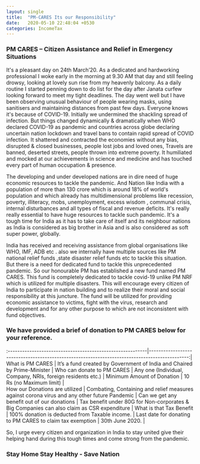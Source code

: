 ```yaml
---
layout: single
title:  "PM-CARES Its our Responsibility"
date:   2020-05-10 22:48:04 +0530
categories: IncomeTax
---
```

### PM CARES – Citizen Assistance and Relief in Emergency Situations

It's a pleasant day on 24th March’20. As a dedicated and hardworking professional I woke early in the morning at 9.30 AM that day and still feeling drowsy, looking at lovely sun rise from my heavenly balcony. As a daily routine I started penning down to do list for the day after Janata curfew looking forward to meet my tight deadlines. The day went well but I have been observing unusual behaviour of people wearing masks, using sanitisers and maintaining distances from past few days. Everyone knows it's because of COVID-19. Initially we undermined the shackling spread of infection. But things changed dynamically & dramatically when WHO declared COVID-19 as pandemic and countries across globe declaring uncertain nation lockdown and travel bans to contain rapid spread of COVID infection. It shattered and contracted the economies without any bias, disrupted & closed businesses, people lost jobs and loved ones, Travels are banned, deserted streets, people thrown into extreme poverty. It humiliated and mocked at our achievements in science and medicine and has touched every part of human occupation & presence.

The developing and under developed nations are in dire need of huge economic resources to tackle the pandemic. And Nation like India with a population of more than 130 crore which is around 18% of world's population and which already has multidimensional problems like recession, poverty, illiteracy, mobs, unemployment, excess wisdom , communal crisis, internal disturbances and all types of fiscal and revenue deficits. It's really really essential to have huge resources to tackle such pandemic. It's a tough time for India as it has to take care of itself and its neighbour nations as India is considered as big brother in Asia and is also considered as soft super power, globally.

India has received and receiving assistance from global organisations like WHO, IMF, ADB etc . also we internally have multiple sources like PM national relief funds ,state disaster relief funds etc to tackle this situation. But there is a need for dedicated fund to tackle this unprecedented pandemic. So our honourable PM has established a new fund named PM CARES. This fund is completely dedicated to tackle covid-19 unlike PM NRF which is utilized for multiple disasters. This will encourage every citizen of India to participate in nation building and to realize their moral and social responsibility at this juncture. The fund will be utilized for providing economic assistance to victims, fight with the virus, research and development and for any other purpose to which are not inconsistent with fund objectives.

### We have provided a brief of donation to PM CARES below for your reference.
:----------------------------------------------------------|----------------------------------------------------------------------------------------------:|
What is PM CARES                                           |  It’s a fund created by Government of India and Chaired by Prime-Minister                     |
Who can donate to PM CARES                                 |  Any one (Individual, Company, NRIs, foreign residents etc.)                                  |
Minimum Amount of Donation                                 |  10 Rs   (no Maximum limit)                                                                   |                            
How our Donations are utilized                             |  Combating, Containing and relief measures against corona virus and any other future Pandemic |
Can we get any benefit out of our donations                |  Tax benefit under 80G for Non-corporates & Big Companies can also claim as CSR expenditure   |
What is that Tax Benefit                                   |  100% donation is deducted from Taxable income.                                               |
Last date for donating to PM CARES  to claim tax exemption |	30th June 2020.                                                                              |

So, I urge every citizen and organization in India to stay united give their helping hand during this tough times and come strong from the pandemic.

### Stay Home Stay Healthy - Save Nation

